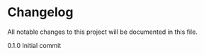 # Changelog

All notable changes to this project will be documented in this file.

<!-- insertion marker -->

0.1.0
    Initial commit
